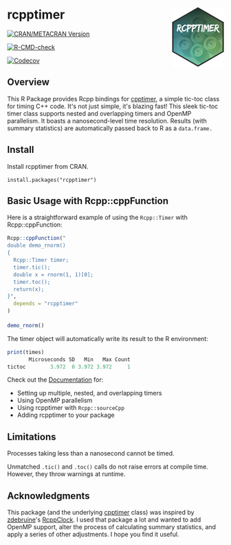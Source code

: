 # rcpptimer <a href="https://rcpptimer.berrisch.biz"><img src="man/figures/rcpptimer_hex.png" align="right" height="138" style="float:right; height:138px;"></a>

<!-- badges: start -->
[![CRAN/METACRAN Version](https://img.shields.io/cran/v/rcpptimer?&style=for-the-badge)](https://cran.r-project.org/web/packages/rcpptimer/index.html)

[![R-CMD-check](https://img.shields.io/github/actions/workflow/status/berrij/rcpptimer/R-CMD-check-main.yaml?&style=for-the-badge&label=RCMD-Check)](https://github.com/BerriJ/rcpptimer/blob/dev/.github/workflows/R-CMD-check-main.yaml)

[![Codecov](https://img.shields.io/codecov/c/github/berrij/rcpptimer?style=for-the-badge)](https://app.codecov.io/gh/berrij/rcpptimer?branch=main)

<!-- badges: end -->

## Overview

This R Package provides Rcpp bindings for [cpptimer](https://github.com/BerriJ/cpptimer), a simple tic-toc class for timing C++ code. It's not just simple, it's blazing fast! This sleek tic-toc timer class supports nested and overlapping timers and OpenMP parallelism. It boasts a nanosecond-level time resolution. Results (with summary statistics) are automatically passed back to R as a `data.frame.`

## Install

Install rcpptimer from CRAN.

```
install.packages("rcpptimer")
```

## Basic Usage with Rcpp::cppFunction

Here is a straightforward example of using the `Rcpp::Timer` with Rcpp::cppFunction:

```r
Rcpp::cppFunction("
double demo_rnorm()
{
  Rcpp::Timer timer;
  timer.tic();
  double x = rnorm(1, 1)[0];
  timer.toc();
  return(x);
}",
  depends = "rcpptimer"
)

demo_rnorm()
```

The timer object will automatically write its result to the R environment:

```r
print(times)
       Microseconds SD   Min   Max Count
tictoc        3.972  0 3.972 3.972     1
```

Check out the [Documentation](https://rcpptimer.berrisch.biz/articles/rcpptimer.html) for:

- Setting up multiple, nested, and overlapping timers
- Using OpenMP parallelism
- Using rcpptimer with `Rcpp::sourceCpp`
- Adding rcpptimer to your package

## Limitations

Processes taking less than a nanosecond cannot be timed.

Unmatched `.tic()` and `.toc()` calls do not raise errors at compile time. However, they throw warnings at runtime.

## Acknowledgments

This package (and the underlying [cpptimer](https://github.com/BerriJ/cpptimer) class) was inspired by [zdebruine](https://github.com/zdebruine)'s [RcppClock](https://github.com/zdebruine/RcppClock). I used that package a lot and wanted to add OpenMP support, alter the process of calculating summary statistics, and apply a series of other adjustments. I hope you find it useful.